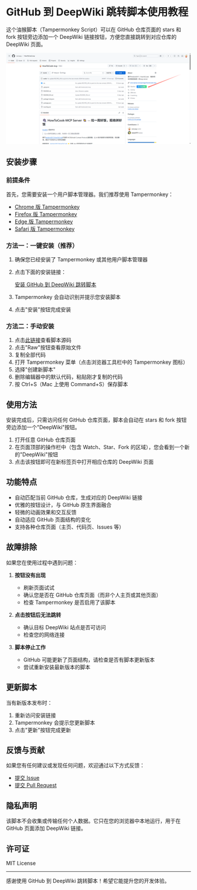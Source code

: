 # GitHub 到 DeepWiki 跳转脚本使用教程

这个油猴脚本（Tampermonkey Script）可以在 GitHub 仓库页面的 stars 和 fork 按钮旁边添加一个 DeepWiki 链接按钮，方便您直接跳转到对应仓库的 DeepWiki 页面。

![DeepWiki按钮预览](./preview.png)

## 安装步骤

### 前提条件

首先，您需要安装一个用户脚本管理器。我们推荐使用 Tampermonkey：

- [Chrome 版 Tampermonkey](https://chrome.google.com/webstore/detail/tampermonkey/dhdgffkkebhmkfjojejmpbldmpobfkfo)
- [Firefox 版 Tampermonkey](https://addons.mozilla.org/en-US/firefox/addon/tampermonkey/)
- [Edge 版 Tampermonkey](https://microsoftedge.microsoft.com/addons/detail/tampermonkey/iikmkjmpaadaobahmlepeloendndfphd)
- [Safari 版 Tampermonkey](https://apps.apple.com/app/tampermonkey/id1482490089)

### 方法一：一键安装（推荐）

1. 确保您已经安装了 Tampermonkey 或其他用户脚本管理器
2. 点击下面的安装链接：

   [安装 GitHub 到 DeepWiki 跳转脚本](https://github.com/用户名/GitHub-DeepWiki-Link/raw/main/github-to-deepwiki.user.js)

3. Tampermonkey 会自动识别并提示您安装脚本
4. 点击"安装"按钮完成安装

### 方法二：手动安装

1. 点击[此链接](https://github.com/用户名/GitHub-DeepWiki-Link/blob/main/github-to-deepwiki.user.js)查看脚本源码
2. 点击"Raw"按钮查看原始文件
3. 复制全部代码
4. 打开 Tampermonkey 菜单（点击浏览器工具栏中的 Tampermonkey 图标）
5. 选择"创建新脚本"
6. 删除编辑器中的默认代码，粘贴刚才复制的代码
7. 按 Ctrl+S（Mac 上使用 Command+S）保存脚本

## 使用方法

安装完成后，只需访问任何 GitHub 仓库页面，脚本会自动在 stars 和 fork 按钮旁边添加一个"DeepWiki"按钮。

1. 打开任意 GitHub 仓库页面
2. 在页面顶部的操作栏中（包含 Watch、Star、Fork 的区域），您会看到一个新的"DeepWiki"按钮
3. 点击该按钮即可在新标签页中打开相应仓库的 DeepWiki 页面

## 功能特点

- 自动匹配当前 GitHub 仓库，生成对应的 DeepWiki 链接
- 优雅的按钮设计，与 GitHub 原生界面融合
- 轻微的动画效果和交互反馈
- 自动适应 GitHub 页面结构的变化
- 支持各种仓库页面（主页、代码页、Issues 等）

## 故障排除

如果您在使用过程中遇到问题：

1. **按钮没有出现**

   - 刷新页面试试
   - 确认您是否在 GitHub 仓库页面（而非个人主页或其他页面）
   - 检查 Tampermonkey 是否启用了该脚本

2. **点击按钮后无法跳转**

   - 确认目标 DeepWiki 站点是否可访问
   - 检查您的网络连接

3. **脚本停止工作**

   - GitHub 可能更新了页面结构，请检查是否有脚本更新版本
   - 尝试重新安装最新版本的脚本

## 更新脚本

当有新版本发布时：

1. 重新访问安装链接
2. Tampermonkey 会提示您更新脚本
3. 点击"更新"按钮完成更新

## 反馈与贡献

如果您有任何建议或发现任何问题，欢迎通过以下方式反馈：

- [提交 Issue](https://github.com/用户名/GitHub-DeepWiki-Link/issues)
- [提交 Pull Request](https://github.com/用户名/GitHub-DeepWiki-Link/pulls)

## 隐私声明

该脚本不会收集或传输任何个人数据。它只在您的浏览器中本地运行，用于在 GitHub 页面添加 DeepWiki 链接。

## 许可证

MIT License

---

感谢使用 GitHub 到 DeepWiki 跳转脚本！希望它能提升您的开发体验。
